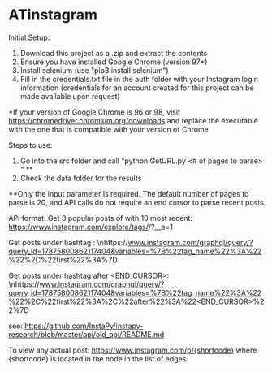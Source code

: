 # ATinstagram

Initial Setup:
1. Download this project as a .zip and extract the contents
2. Ensure you have installed Google Chrome (version 97*)
3. Install selenium (use "pip3 install selenium")
4. Fill in the credentials.txt file in the auth folder with your Instagram login information (credentials for an account created for this project can be made available upon request)

\*If your version of Google Chrome is 96 or 98, visit https://chromedriver.chromium.org/downloads and replace the executable with the one that is compatible with your version of Chrome


Steps to use:
1. Go into the src folder and call "python GetURL.py <hashtag> <# of pages to parse> <end cursor>" \*\*
2. Check the data folder for the results

\*\*Only the <hashtag> input parameter is required. The default number of pages to parse is 20, and API calls do not require an end cursor to parse recent posts





API format: 
Get 3 popular posts of <TAG> with 10 most recent:
	https://www.instagram.com/explore/tags/<TAG>/?__a=1

Get <NUMBER> posts under hashtag <TAG>:
	\nhttps://www.instagram.com/graphql/query/?query_id=17875800862117404&variables=%7B%22tag_name%22%3A%22<TAG>%22%2C%22first%22%3A<NUMBER>%7D

	
Get <NUMBER> posts under hashtag <TAG> after <END_CURSOR>:
	\nhttps://www.instagram.com/graphql/query/?query_id=17875800862117404&variables=%7B%22tag_name%22%3A%22<TAG>%22%2C%22first%22%3A<NUMBER>%2C%22after%22%3A%22<END_CURSOR>%22%7D

see: https://github.com/InstaPy/instapy-research/blob/master/api/old_api/README.md

To view any actual post: https://www.instagram.com/p/{shortcode}
	where {shortcode} is located in the node in the list of edges
